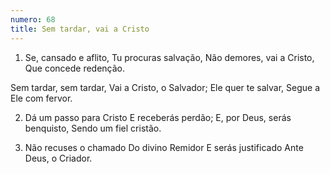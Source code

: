```yaml
---
numero: 68
title: Sem tardar, vai a Cristo
---
```

1. Se, cansado e aflito,
Tu procuras salvação,
Não demores, vai a Cristo,
Que concede redenção.

Sem tardar, sem tardar,
Vai a Cristo, o Salvador;
Ele quer te salvar,
Segue a Ele com fervor.

2. Dá um passo para Cristo
E receberás perdão;
E, por Deus, serás benquisto,
Sendo um fiel cristão.

3. Não recuses o chamado
Do divino Remidor
E serás justificado
Ante Deus, o Criador.
